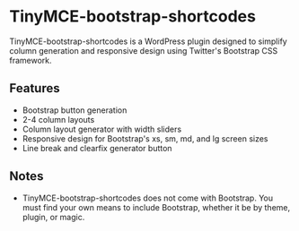 TinyMCE-bootstrap-shortcodes
============================

TinyMCE-bootstrap-shortcodes is a WordPress plugin designed to simplify column
generation and responsive design using Twitter's Bootstrap CSS framework.

Features
--------

 * Bootstrap button generation
 * 2-4 column layouts
 * Column layout generator with width sliders
 * Responsive design for Bootstrap's xs, sm, md, and lg screen sizes
 * Line break and clearfix generator button

Notes
-----

 * TinyMCE-bootstrap-shortcodes does not come with Bootstrap. You must find your
   own means to include Bootstrap, whether it be by theme, plugin, or magic.
